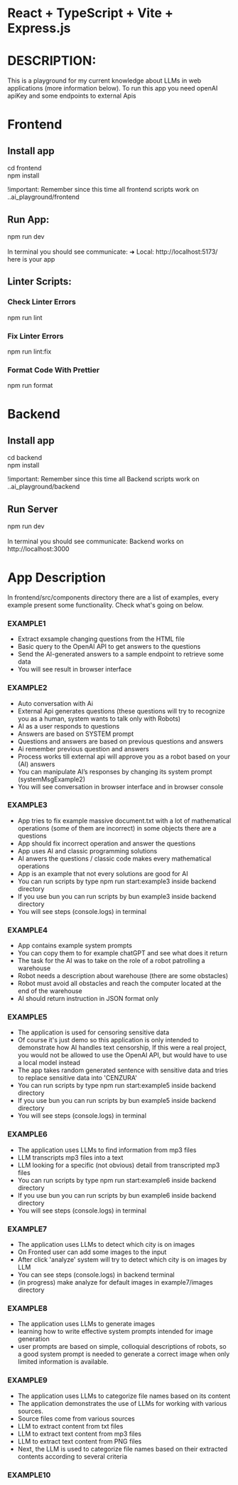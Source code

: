 # React + TypeScript + Vite + Express.js

# DESCRIPTION:

This is a playground for my current knowledge about LLMs in web applications (more information below). To run this app you need openAI apiKey and some endpoints to external Apis

# Frontend

## Install app

cd frontend<br>
npm install

!important: Remember since this time all frontend scripts work on ..ai_playground/frontend

## Run App:

npm run dev<br>
<br>
In terminal you should see communicate: ➜  Local:   http://localhost:5173/ here is your app

## Linter Scripts:

### Check Linter Errors

npm run lint

### Fix Linter Errors

npm run lint:fix

### Format Code With Prettier

npm run format

# Backend

## Install app

cd backend<br>
npm install

!important: Remember since this time all Backend scripts work on ..ai_playground/backend

## Run Server
npm run dev<br>
<br>
In terminal you should see communicate: Backend works on http://localhost:3000

# App Description

In frontend/src/components directory there are a list of examples, every example present some functionality.
Check what's going on below.

### EXAMPLE1

- Extract exsample changing questions from the HTML file
- Basic query to the OpenAI API to get answers to the questions
- Send the AI-generated answers to a sample endpoint to retrieve some data
- You will see result in browser interface

### EXAMPLE2

- Auto conversation with Ai
- External Api generates questions (these questions will try to recognize you as a human, system wants to talk only with Robots)
- AI as a user responds to questions
- Answers are based on SYSTEM prompt
- Questions and answers are based on previous questions and answers
- Ai remember previous question and answers
- Process works till external api will approve you as a robot based on your (AI) answers
- You can manipulate AI’s responses by changing its system prompt (systemMsgExample2)
- You will see conversation in browser interface and in browser console

### EXAMPLE3

- App tries to fix example massive document.txt with a lot of mathematical operations (some of them are incorrect) in some objects there are a questions
- App should fix incorrect operation and answer the questions
- App uses AI and classic programming solutions
- AI anwers the questions / classic code makes every mathematical operations
- App is an example that not every solutions are good for AI
- You can run scripts by type npm run start:example3 inside backend directory
- If you use bun you can run scripts by bun example3 inside backend directory
- You will see steps (console.logs) in terminal

### EXAMPLE4

- App contains example system prompts
- You can copy them to for example chatGPT and see what does it return
- The task for the AI was to take on the role of a robot patrolling a warehouse
- Robot needs a description about warehouse (there are some obstacles)
- Robot must avoid all obstacles and reach the computer located at the end of the warehouse
- AI should return instruction in JSON format only

### EXAMPLE5

- The application is used for censoring sensitive data
- Of course it's just demo so this application is only intended to demonstrate how AI handles text censorship, If this were a real project, you would not be allowed to use the OpenAI API, but would have to use a local model instead
- The app takes random generated sentence with sensitive data and tries to replace sensitive data into 'CENZURA'
- You can run scripts by type npm run start:example5 inside backend directory
- If you use bun you can run scripts by bun example5 inside backend directory
- You will see steps (console.logs) in terminal

### EXAMPLE6

- The application uses LLMs to find information from mp3 files
- LLM transcripts mp3 files into a text
- LLM looking for a specific (not obvious) detail from transcripted mp3 files
- You can run scripts by type npm run start:example6 inside backend directory
- If you use bun you can run scripts by bun example6 inside backend directory
- You will see steps (console.logs) in terminal

### EXAMPLE7

- The application uses LLMs to detect which city is on images
- On Fronted user can add some images to the input
- After click 'analyze' system will try to detect which city is on images by LLM
- You can see steps (console.logs) in backend terminal
- (in progress) make analyze for default images in example7/images directory

### EXAMPLE8

- The application uses LLMs to generate images
- learning how to write effective system prompts intended for image generation
- user prompts are based on simple, colloquial descriptions of robots, so a good system prompt is needed to generate a correct image when only limited information is available.

### EXAMPLE9

- The application uses LLMs to categorize file names based on its content
- The application demonstrates the use of LLMs for working with various sources.
- Source files come from various sources
- LLM to extract content from txt files
- LLM to extract text content from mp3 files
- LLM to extract text content from PNG files
- Next, the LLM is used to categorize file names based on their extracted contents according to several criteria

### EXAMPLE10
